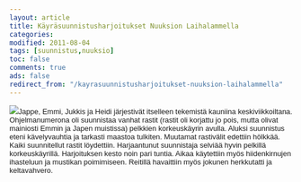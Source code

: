 ```yaml
--- 
layout: article 
title: Käyräsuunnistusharjoitukset Nuuksion Laihalammella 
categories: 
modified: 2011-08-04 
tags: [suunnistus,nuuksio]
toc: false 
comments: true 
ads: false 
redirect_from: "/kayrasuunnistusharjoitukset-nuuksion-laihalammella" 
--- 
```


<span class="Apple-style-span"
style="font-family: arial, sans-serif; font-size: 13px;">![](/Media/Default/BlogPost/blog/17082011049.jpg)Jappe,
Emmi, Jukkis ja Heidi järjestivät itselleen tekemistä kauniina
keskiviikkoiltana. Ohjelmanumerona oli suunnistaa vanhat rastit (rastit
oli korjattu jo pois, mutta olivat mainiosti Emmin ja Japen muistissa)
pelkkien korkeuskäyrin avulla. Aluksi suunnistus eteni kävelyvauhtia ja
tarkasti maastoa tulkiten. Muutamat rastivälit edettiin hölkkää. Kaiki
suunnitellut rastit löydettiin. Harjaantunut suunnistaja selviää hyvin
pelkillä korkeuskäyrillä. Harjoituksen kesto noin pari tuntia. Aikaa
käytettiin myös hiidenkirnujen ihasteluun ja mustikan poimimiseen.
Reitillä havaittiin myös jokunen herkkutatti ja keltavahvero.</span>


